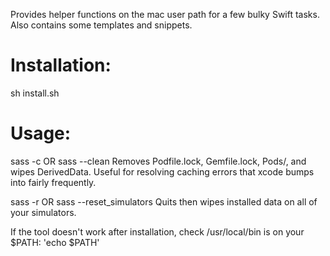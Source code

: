 Provides helper functions on the mac user path for a few bulky Swift tasks. Also contains some templates and snippets.

# Installation:
sh install.sh

# Usage:

sass -c   OR   sass --clean
Removes Podfile.lock, Gemfile.lock, Pods/, and wipes DerivedData.
Useful for resolving caching errors that xcode bumps into fairly frequently.

sass -r   OR   sass --reset_simulators
Quits then wipes installed data on all of your simulators.

If the tool doesn't work after installation, check /usr/local/bin is on your $PATH: 'echo $PATH'
